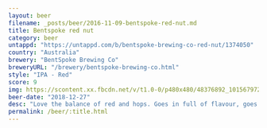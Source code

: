 ```yaml
---
layout: beer
filename: _posts/beer/2016-11-09-bentspoke-red-nut.md
title: Bentspoke red nut
category: beer
untappd: "https://untappd.com/b/bentspoke-brewing-co-red-nut/1374050"
country: "Australia"
brewery: "BentSpoke Brewing Co"
breweryURL: "/brewery/bentspoke-brewing-co.html"
style: "IPA - Red"
score: 9
img: https://scontent.xx.fbcdn.net/v/t1.0-0/p480x480/48376892_10156797295938745_218199272238088192_n.jpg?_nc_cat=103&_nc_oc=AQk-CrJ1FjKhAdUQVu5yB_33E2lFfI1GpBkt621fqmkcViWKMkoPcCCexWhnywMyErg&_nc_ht=scontent.xx&oh=4bcca1fc6e21ab3f9dab7969ec9e689f&oe=5DB0341D
beer-date: "2018-12-27"
desc: "Love the balance of red and hops. Goes in full of flavour, goes down smooth ready for the next sip"
permalink: /beer/:title.html
---
```

